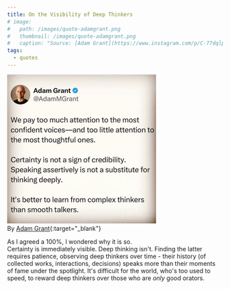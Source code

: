 ```yaml
---
title: On the Visibility of Deep Thinkers
# image: 
#   path: /images/quote-adamgrant.png
#   thumbnail: /images/quote-adamgrant.png
#   caption: "Source: [Adam Grant](https://www.instagram.com/p/C-77dqlpeyU/?igsh=Z3FzdTBuczljaGpi){:target="_blank"}"
tags:
  - quotes
---
```

![](/images/quote-adamgrant-smaller.png)  
By [Adam Grant](https://www.instagram.com/p/C-77dqlpeyU/?igsh=Z3FzdTBuczljaGpi){:target="_blank"}

As I agreed a 100%, I wondered why it is so.  
Certainty is immediately visible. Deep thinking isn't. Finding the latter requires patience, observing deep thinkers over time - their history (of collected works, interactions, decisions) speaks more than their moments of fame under the spotlight. It's difficult for the world, who's too used to speed, to reward deep thinkers over those who are *only* good orators.
